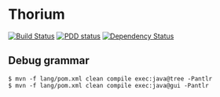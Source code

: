 # Thorium
[![Build Status](https://travis-ci.org/cpollet/thorium-lang.svg?branch=master)](https://travis-ci.org/cpollet/thorium-lang)
[![PDD status](http://www.0pdd.com/svg?name=cpollet/thorium-lang)](http://www.0pdd.com/p?name=cpollet/thorium-lang)
[![Dependency Status](https://www.versioneye.com/user/projects/5938489398442b005cdc7c8b/badge.svg?style=flat-square)](https://www.versioneye.com/user/projects/5938489398442b005cdc7c8b)


## Debug grammar
```
$ mvn -f lang/pom.xml clean compile exec:java@tree -Pantlr
$ mvn -f lang/pom.xml clean compile exec:java@gui -Pantlr
```
